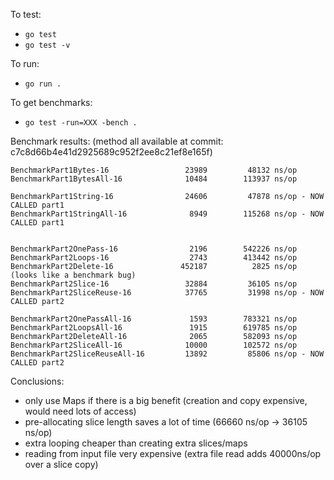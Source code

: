 To test:
- `go test`
- `go test -v`

To run:
- `go run .`

To get benchmarks:
- `go test -run=XXX -bench .`


Benchmark results:
(method all available at commit: c7c8d66b4e41d2925689c952f2ee8c21ef8e165f)

```
BenchmarkPart1Bytes-16            	   23989	     48132 ns/op
BenchmarkPart1BytesAll-16         	   10484	    113937 ns/op

BenchmarkPart1String-16           	   24606	     47878 ns/op - NOW CALLED part1
BenchmarkPart1StringAll-16        	    8949	    115268 ns/op - NOW CALLED part1


BenchmarkPart2OnePass-16          	    2196	    542226 ns/op
BenchmarkPart2Loops-16            	    2743	    413442 ns/op
BenchmarkPart2Delete-16           	  452187	      2825 ns/op (looks like a benchmark bug)
BenchmarkPart2Slice-16            	   32884	     36105 ns/op
BenchmarkPart2SliceReuse-16       	   37765	     31998 ns/op - NOW CALLED part2

BenchmarkPart2OnePassAll-16       	    1593	    783321 ns/op
BenchmarkPart2LoopsAll-16         	    1915	    619785 ns/op
BenchmarkPart2DeleteAll-16        	    2065	    582093 ns/op
BenchmarkPart2SliceAll-16         	   10000	    102572 ns/op
BenchmarkPart2SliceReuseAll-16    	   13892	     85806 ns/op - NOW CALLED part2
```

Conclusions:
- only use Maps if there is a big benefit (creation and copy expensive, would need lots of access)
- pre-allocating slice length saves a lot of time (66660 ns/op -> 36105 ns/op)
- extra looping cheaper than creating extra slices/maps
- reading from input file very expensive (extra file read adds 40000ns/op over a slice copy)
